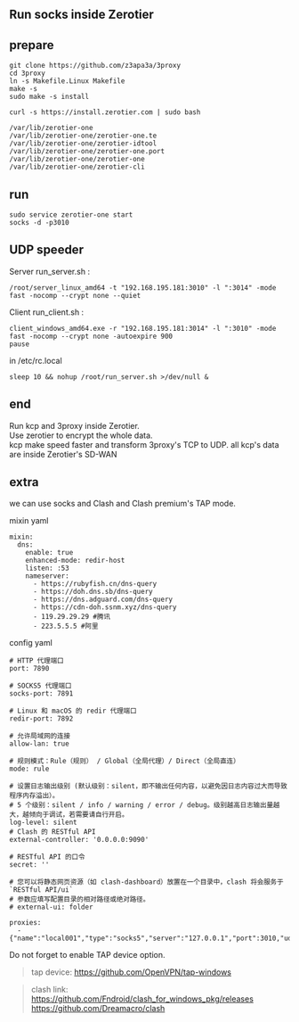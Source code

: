 ## Run socks inside Zerotier

## prepare
```
git clone https://github.com/z3apa3a/3proxy
cd 3proxy
ln -s Makefile.Linux Makefile
make -s
sudo make -s install
```
```
curl -s https://install.zerotier.com | sudo bash
```
```
/var/lib/zerotier-one
/var/lib/zerotier-one/zerotier-one.te
/var/lib/zerotier-one/zerotier-idtool
/var/lib/zerotier-one/zerotier-one.port
/var/lib/zerotier-one/zerotier-one
/var/lib/zerotier-one/zerotier-cli
```


## run
```
sudo service zerotier-one start
socks -d -p3010
```


## UDP speeder

Server run_server.sh :  
```
/root/server_linux_amd64 -t "192.168.195.181:3010" -l ":3014" -mode fast -nocomp --crypt none --quiet
```
Client run_client.sh :  
```
client_windows_amd64.exe -r "192.168.195.181:3014" -l ":3010" -mode fast -nocomp --crypt none -autoexpire 900
pause
```
in /etc/rc.local
```
sleep 10 && nohup /root/run_server.sh >/dev/null &
```


##  end
Run kcp and 3proxy inside Zerotier.  
Use zerotier to encrypt the whole data.  
kcp make speed faster and transform 3proxy's TCP to UDP.
all kcp's data are inside Zerotier's SD-WAN

## extra 
we can use socks and Clash and Clash premium's TAP mode.   

mixin yaml
```
mixin:
  dns:
    enable: true
    enhanced-mode: redir-host
    listen: :53
    nameserver:
      - https://rubyfish.cn/dns-query
      - https://doh.dns.sb/dns-query
      - https://dns.adguard.com/dns-query
      - https://cdn-doh.ssnm.xyz/dns-query
      - 119.29.29.29 #腾讯
      - 223.5.5.5 #阿里
```


config yaml
```
# HTTP 代理端口
port: 7890 

# SOCKS5 代理端口
socks-port: 7891 

# Linux 和 macOS 的 redir 代理端口
redir-port: 7892 

# 允许局域网的连接
allow-lan: true

# 规则模式：Rule（规则） / Global（全局代理）/ Direct（全局直连）
mode: rule

# 设置日志输出级别 (默认级别：silent，即不输出任何内容，以避免因日志内容过大而导致程序内存溢出）。
# 5 个级别：silent / info / warning / error / debug。级别越高日志输出量越大，越倾向于调试，若需要请自行开启。
log-level: silent
# Clash 的 RESTful API
external-controller: '0.0.0.0:9090'

# RESTful API 的口令
secret: '' 

# 您可以将静态网页资源（如 clash-dashboard）放置在一个目录中，clash 将会服务于 `RESTful API/ui`
# 参数应填写配置目录的相对路径或绝对路径。
# external-ui: folder

proxies:
  - {"name":"local001","type":"socks5","server":"127.0.0.1","port":3010,"udp":false}
```

Do not forget to enable TAP device option.
> tap device:  https://github.com/OpenVPN/tap-windows  

> clash link: https://github.com/Fndroid/clash_for_windows_pkg/releases  
> https://github.com/Dreamacro/clash
